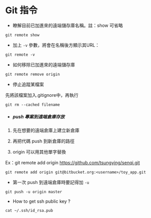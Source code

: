 # Git 指令
* 瞭解目前已加進來的遠端儲存庫名稱。註：show 可省略
```
git remote show
```
* 加上 ```-v``` 參數，將會在名稱後方顯示其URL：
```
git remote -v
```
* 如何移除已加進來的遠端儲存庫
```
git remote remove origin
```
* 停止追蹤某檔案

先將該檔案加入.gitignore中，再執行
```
git rm --cached filename
```
* ##### push 專案到遠端倉庫存放

1. 先在想要的遠端倉庫上建立新倉庫

2. 再把代碼 push 到新倉庫的路徑
3. origin 可以用其他單字替換

Ex：git remote add origin https://github.com/tsungying/senqi.git
```
git remote add origin git@bitbucket.org:<username>/toy_app.git
```
* 第一次 push 到遠端倉庫時要記得加 ```-u```
```
git push -u origin master
```
* How to get ssh public key ?
```
cat ~/.ssh/id_rsa.pub
```
